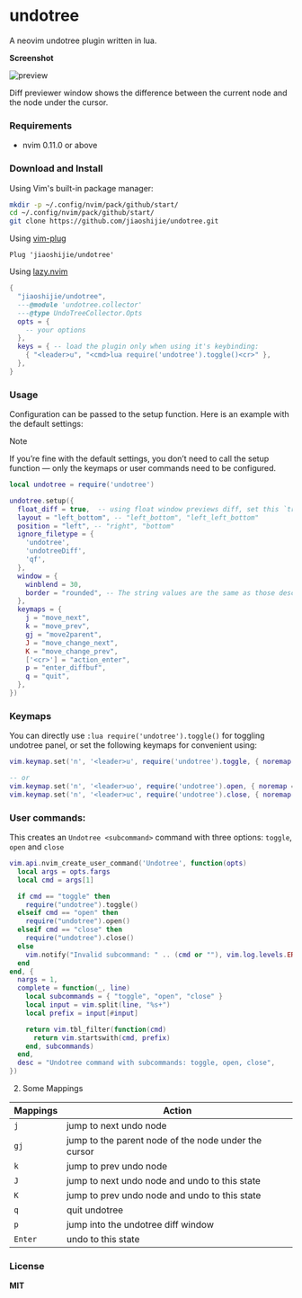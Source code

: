 # undotree

A neovim undotree plugin written in lua.

**Screenshot**

![preview](https://user-images.githubusercontent.com/43605101/232043141-f4318a13-8a85-41ee-bbb5-6f86511b32fe.png)

Diff previewer window shows the difference between the current node and the node under the cursor.

### Requirements

- nvim 0.11.0 or above

### Download and Install

Using Vim's built-in package manager:

```sh
mkdir -p ~/.config/nvim/pack/github/start/
cd ~/.config/nvim/pack/github/start/
git clone https://github.com/jiaoshijie/undotree.git
```

Using [vim-plug](https://github.com/junegunn/vim-plug)

```vim
Plug 'jiaoshijie/undotree'
```

Using [lazy.nvim](https://github.com/folke/lazy.nvim)

```lua
{
  "jiaoshijie/undotree",
  ---@module 'undotree.collector'
  ---@type UndoTreeCollector.Opts
  opts = {
    -- your options
  },
  keys = { -- load the plugin only when using it's keybinding:
    { "<leader>u", "<cmd>lua require('undotree').toggle()<cr>" },
  },
}
```

### Usage

Configuration can be passed to the setup function. Here is an example with the default settings:

> [!NOTE]
> If you’re fine with the default settings, you don’t need to call the setup
> function — only the keymaps or user commands need to be configured.

```lua
local undotree = require('undotree')

undotree.setup({
  float_diff = true,  -- using float window previews diff, set this `true` will disable layout option
  layout = "left_bottom", -- "left_bottom", "left_left_bottom"
  position = "left", -- "right", "bottom"
  ignore_filetype = {
    'undotree',
    'undotreeDiff',
    'qf',
  },
  window = {
    winblend = 30,
    border = "rounded", -- The string values are the same as those described in 'winborder'.
  },
  keymaps = {
    j = "move_next",
    k = "move_prev",
    gj = "move2parent",
    J = "move_change_next",
    K = "move_change_prev",
    ['<cr>'] = "action_enter",
    p = "enter_diffbuf",
    q = "quit",
  },
})
```

### Keymaps

You can directly use `:lua require('undotree').toggle()` for toggling undotree panel,
or set the following keymaps for convenient using:

```lua
vim.keymap.set('n', '<leader>u', require('undotree').toggle, { noremap = true, silent = true })

-- or
vim.keymap.set('n', '<leader>uo', require('undotree').open, { noremap = true, silent = true })
vim.keymap.set('n', '<leader>uc', require('undotree').close, { noremap = true, silent = true })
```
### User commands:

This creates an `Undotree <subcommand>` command with three options: `toggle`, `open` and `close`
```lua
vim.api.nvim_create_user_command('Undotree', function(opts)
  local args = opts.fargs
  local cmd = args[1]

  if cmd == "toggle" then
    require("undotree").toggle()
  elseif cmd == "open" then
    require("undotree").open()
  elseif cmd == "close" then
    require("undotree").close()
  else
    vim.notify("Invalid subcommand: " .. (cmd or ""), vim.log.levels.ERROR)
  end
end, {
  nargs = 1,
  complete = function(_, line)
    local subcommands = { "toggle", "open", "close" }
    local input = vim.split(line, "%s+")
    local prefix = input[#input]

    return vim.tbl_filter(function(cmd)
      return vim.startswith(cmd, prefix)
    end, subcommands)
  end,
  desc = "Undotree command with subcommands: toggle, open, close",
})
```

2. Some Mappings

| Mappings | Action                                               |
| ----     | ----                                                 |
| `j`      | jump to next undo node                               |
| `gj`     | jump to the parent node of the node under the cursor |
| `k`      | jump to prev undo node                               |
| `J`      | jump to next undo node and undo to this state        |
| `K`      | jump to prev undo node and undo to this state        |
| `q`      | quit undotree                                        |
| `p`      | jump into the undotree diff window                   |
| `Enter`  | undo to this state                                   |


### License

**MIT**
